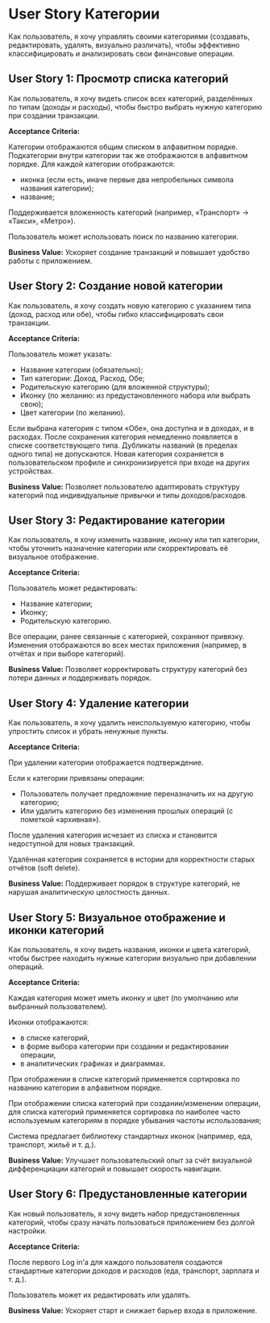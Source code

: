 # User Story Категории

Как пользователь,
я хочу управлять своими категориями (создавать, редактировать, удалять, визуально различать),
чтобы эффективно классифицировать и анализировать свои финансовые операции.

## User Story 1: Просмотр списка категорий

Как пользователь, я хочу видеть список всех категорий, разделённых по типам (доходы и расходы),
чтобы быстро выбрать нужную категорию при создании транзакции.

**Acceptance Criteria:**

Категории отображаются общим списком в алфавитном порядке.
Подкатегории внутри категории так же отображаются в алфавитном порядке.
Для каждой категории отображаются:
- иконка (если есть, иначе первые два непробельных символа названия категории);
- название;

Поддерживается вложенность категорий (например, «Транспорт» → «Такси», «Метро»).

Пользователь может использовать поиск по названию категории.

**Business Value:**
Ускоряет создание транзакций и повышает удобство работы с приложением.


## User Story 2: Создание новой категории

Как пользователь, я хочу создать новую категорию с указанием типа (доход, расход или обе), чтобы гибко классифицировать свои транзакции.

**Acceptance Criteria:**

Пользователь может указать:
- Название категории (обязательно);
- Тип категории: Доход, Расход, Обе;
- Родительскую категорию (для вложенной структуры);
- Иконку (по желанию: из предустановленного набора или выбрать свою);
- Цвет категории (по желанию).

Если выбрана категория с типом «Обе», она доступна и в доходах, и в расходах.
После сохранения категория немедленно появляется в списке соответствующего типа.
Дубликаты названий (в пределах одного типа) не допускаются.
Новая категория сохраняется в пользовательском профиле и синхронизируется при входе на других устройствах.

**Business Value:**
Позволяет пользователю адаптировать структуру категорий под индивидуальные привычки и типы доходов/расходов.


## User Story 3: Редактирование категории

Как пользователь, я хочу изменить название, иконку или тип категории, чтобы уточнить назначение категории или скорректировать её визуальное отображение.

**Acceptance Criteria:**

Пользователь может редактировать:
- Название категории;
- Иконку;
- Родительскую категорию.

Все операции, ранее связанные с категорией, сохраняют привязку.
Изменения отображаются во всех местах приложения (например, в отчётах и при выборе категорий).

**Business Value:**
Позволяет корректировать структуру категорий без потери данных и поддерживать порядок.


## User Story 4: Удаление категории

Как пользователь, я хочу удалить неиспользуемую категорию, чтобы упростить список и убрать ненужные пункты.

**Acceptance Criteria:**

При удалении категории отображается подтверждение.

Если к категории привязаны операции:
- Пользователь получает предложение переназначить их на другую категорию;
- Или удалить категорию без изменения прошлых операций (с пометкой «архивная»).

После удаления категория исчезает из списка и становится недоступной для новых транзакций.

Удалённая категория сохраняется в истории для корректности старых отчётов (soft delete).

**Business Value:**
Поддерживает порядок в структуре категорий, не нарушая аналитическую целостность данных.


## User Story 5: Визуальное отображение и иконки категорий

Как пользователь, я хочу видеть названия, иконки и цвета категорий, чтобы быстрее находить нужные категории визуально при добавлении операций.

**Acceptance Criteria:**

Каждая категория может иметь иконку и цвет (по умолчанию или выбранный пользователем).

Иконки отображаются:
- в списке категорий,
- в форме выбора категории при создании и редактировании операции,
- в аналитических графиках и диаграммах.

При отображении в списке категорий применяется сортировка по названию категории в алфавитном порядке.

При отображении списка категорий при создании/изменении операции, для списка категорий применяется сортировка по наиболее часто используемым категориям в порядке убывания частоты использования;

Система предлагает библиотеку стандартных иконок (например, еда, транспорт, жильё и т. д.).

**Business Value:**
Улучшает пользовательский опыт за счёт визуальной дифференциации категорий и повышает скорость навигации.


## User Story 6: Предустановленные категории

Как новый пользователь, я хочу видеть набор предустановленных категорий, чтобы сразу начать пользоваться приложением без долгой настройки.

**Acceptance Criteria:**

После первого Log in'а для каждого пользователя создаются стандартные категории доходов и расходов (еда, транспорт, зарплата и т. д.).

Пользователь может их редактировать или удалять.

**Business Value:**
Ускоряет старт и снижает барьер входа в приложение.

